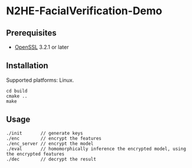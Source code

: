 # N2HE-FacialVerification-Demo

## Prerequisites
- [OpenSSL](https://www.openssl.org/)  3.2.1 or later

## Installation
Supported platforms: Linux.  

```
cd build
cmake ..
make
```

## Usage
```
./init       // generate keys
./enc        // encrypt the features
./enc_server // encrypt the model
./eval       // homomorphically inference the encrypted model, using the encrypted features
./dec        // decrypt the result
```

